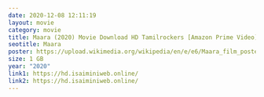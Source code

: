 ```yaml
---
date: 2020-12-08 12:11:19
layout: movie
category: movie
title: Maara (2020) Movie Download HD Tamilrockers [Amazon Prime Video] 1 GB
seotitle: Maara
poster: https://upload.wikimedia.org/wikipedia/en/e/e6/Maara_film_poster.jpg
size: 1 GB
year: "2020"
link1: https://hd.isaiminiweb.online/
link2: https://hd.isaiminiweb.online/
---
```

